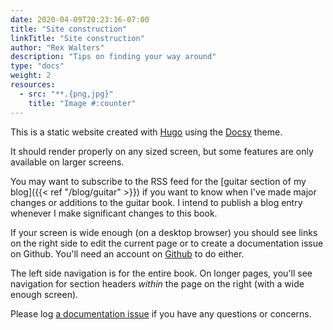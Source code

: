 ```yaml
---
date: 2020-04-09T20:23:16-07:00
title: "Site construction"
linkTitle: "Site construction"
author: "Rex Walters"
description: "Tips on finding your way around"
type: "docs"
weight: 2
resources:
  - src: "**.{png,jpg}"
    title: "Image #:counter"
---
```


This is a static website created with [Hugo](https://gohugo.io) using the [Docsy](https://docsy.dev) theme.

It should render properly on any sized screen, but some features are only available on larger screens.

You may want to subscribe to the RSS feed for the [guitar section of my blog]({{< ref "/blog/guitar" >}}) if you want to know when I've made major changes or additions to the guitar book. I intend to publish a blog entry whenever I make significant changes to this book.

If your screen is wide enough (on a desktop browser) you should see links on the right side to edit the current page or to create a documentation issue on Github. You'll need an account on [Github](https://github.com) to do either.

The left side navigation is for the entire book. On longer pages, you'll see navigation for section headers *within* the page on the right (with a wide enough screen).

Please log [a documentation issue](https://github.com/wrex/rexs.tips/issues/new?title=General%20query) if you have any questions or concerns.
